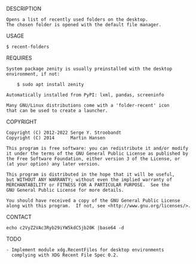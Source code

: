 DESCRIPTION

    Opens a list of recently used folders on the desktop.
    The chosen folder is opened with the default file manager.


USAGE

    $ recent-folders


REQUIRES

    System package zenity is usually preinstalled with the desktop
    environment, if not:

        $ sudo apt install zenity

    Automatically installed from PyPI: lxml, pandas, screeninfo

    Many GNU/Linux distributions come with a 'folder-recent' icon
    that can be used to create a launcher.


COPYRIGHT

    Copyright (C) 2012-2022 Serge Y. Stroobandt
    Copyright (C) 2014      Martin Hansen

    This program is free software: you can redistribute it and/or modify
    it under the terms of the GNU General Public License as published by
    the Free Software Foundation, either version 3 of the License, or
    (at your option) any later version.

    This program is distributed in the hope that it will be useful,
    but WITHOUT ANY WARRANTY; without even the implied warranty of
    MERCHANTABILITY or FITNESS FOR A PARTICULAR PURPOSE.  See the
    GNU General Public License for more details.

    You should have received a copy of the GNU General Public License
    along with this program.  If not, see <http://www.gnu.org/licenses/>.


CONTACT

    echo c2VyZ2VAc3Ryb29iYW5kdC5jb20K |base64 -d


TODO

    - Implement module xdg.RecentFiles for desktop environments
      complying with XDG Recent File Spec 0.2.
